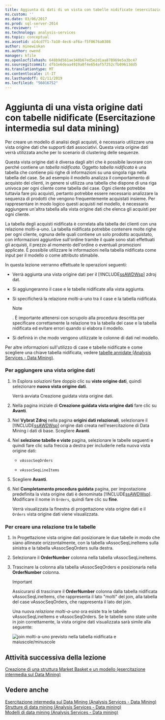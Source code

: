 ```yaml
---
title: Aggiunta di dati di un vista con tabelle nidificate (esercitazione intermedia di Data Mining) di origine | Microsoft Docs
ms.custom: ''
ms.date: 03/06/2017
ms.prod: sql-server-2014
ms.reviewer: ''
ms.technology: analysis-services
ms.topic: conceptual
ms.assetid: a14cd7f1-7a10-4ec6-af6a-f5f0676a0308
author: minewiskan
ms.author: owend
manager: kfile
ms.openlocfilehash: 648b9d561ae340b67ed5e2d1aa878969e5a3bc47
ms.sourcegitcommit: dfb1e6deaa4919a0f4e654af57252cfb09613dd5
ms.translationtype: MT
ms.contentlocale: it-IT
ms.lasthandoff: 02/11/2019
ms.locfileid: "56016752"
---
```

# <a name="adding-a-data-source-view-with-nested-tables-intermediate-data-mining-tutorial"></a>Aggiunta di una vista origine dati con tabelle nidificate (Esercitazione intermedia sul data mining)
  Per creare un modello di analisi degli acquisti, è necessario utilizzare una vista origine dati che supporti dati associativi. Questa vista origine dati verrà utilizzata anche per lo scenario di clustering delle sequenze.  
  
 Questa vista origine dati è diversa dagli altri che è possibile lavorare con perché contiene un *tabella nidificata*. Oggetto *tabella nidificata* è una tabella che contiene più righe di informazioni su una singola riga nella tabella del case. Se ad esempio il modello analizza il comportamento di acquisto dei clienti, in genere si utilizza una tabella che dispone di una riga univoca per ogni cliente come tabella del case. Ogni cliente potrebbe tuttavia fare più acquisti, pertanto potrebbe essere necessario analizzare la sequenza di prodotti che vengono frequentemente acquistati insieme. Per rappresentare in modo logico questi acquisti nel modello, è necessario aggiungere un'altra tabella alla vista origine dati che elenca gli acquisti per ogni cliente.  
  
 La tabella degli acquisti nidificata è correlata alla tabella dei clienti con una relazione molti-a-uno. La tabella nidificata potrebbe contenere molte righe per ogni cliente, ognuna delle quali contiene un solo prodotto acquistato, con informazioni aggiuntive sull'ordine tramite il quale sono stati effettuati gli acquisti, il prezzo al momento dell'ordine o eventuali promozioni applicate. È possibile utilizzare le informazioni nella tabella nidificata come input per il modello o come attributo stimabile.  
  
 In questa lezione verranno effettuate le operazioni seguenti:  
  
-   Verrà aggiunta una vista origine dati per il [!INCLUDE[ssAWDWsp](../includes/ssawdwsp-md.md)] zdroj dat.  
  
-   Si aggiungeranno il case e le tabelle nidificate alla vista aggiunta.  
  
-   Si specificherà la relazione molti-a-uno tra il case e la tabella nidificata.  
  
    > [!NOTE]  
    >  . È importante attenersi con scrupolo alla procedura descritta per specificare correttamente la relazione tra la tabella del case e la tabella nidificata ed evitare errori quando si elabora il modello.  
  
-   Si definirà in che modo vengono utilizzate le colonne di dati nel modello.  
  
 Per altre informazioni sull'utilizzo di case e tabelle nidificate e come scegliere una chiave tabella nidificata, vedere [tabelle annidate &#40;Analysis Services - Data Mining&#41;](../../2014/analysis-services/data-mining/nested-tables-analysis-services-data-mining.md).  
  
### <a name="to-add-a-data-source-view"></a>Per aggiungere una vista origine dati  
  
1.  In Esplora soluzioni fare doppio clic su **viste origine dati**, quindi selezionare **nuova vista origine dati**.  
  
     Verrà avviata Creazione guidata vista origine dati.  
  
2.  Nella pagina iniziale di **Creazione guidata vista origine dati** fare clic su **Avanti**.  
  
3.  Nel **Vybrat Zdroj** nella pagina **origini dati relazionali**, selezionare il [!INCLUDE[ssAWDWsp](../includes/ssawdwsp-md.md)] origine dati creata nell'esercitazione di Data Mining i dati di base. Scegliere **Avanti**.  
  
4.  Nel **selezione tabelle e viste** pagina, selezionare le tabelle seguenti e quindi fare clic sulla freccia a destra per includerle nella nuova vista origine dati:  
  
    -   `vAssocSeqOrders`  
  
    -   `vAssocSeqLineItems`  
  
5.  Scegliere **Avanti**.  
  
6.  Nel **Completamento procedura guidata** pagina, per impostazione predefinita la vista origine dati è denominata [!INCLUDE[ssAWDWsp](../includes/ssawdwsp-md.md)]. Modificare il nome in `Orders`, quindi fare clic su **fine**.  
  
     Verrà visualizzata la finestra di progettazione vista origine dati e il `Orders` vista origine dati viene visualizzata.  
  
### <a name="to-create-a-relationship-between-tables"></a>Per creare una relazione tra le tabelle  
  
1.  In Progettazione vista origine dati posizionare le due tabelle in modo che siano allineate orizzontalmente, con la tabella vAssocSeqLineItems sulla sinistra e la tabella vAssocSeqOrders sulla destra.  
  
2.  Selezionare il **OrderNumber** colonna nella tabella vAssocSeqLineItems.  
  
3.  Trascinare la colonna alla tabella vAssocSeqOrders e posizionarla nella **OrderNumber** colonna.  
  
    > [!IMPORTANT]  
    >  Assicurarsi di trascinare il **OrderNumber** colonna dalla tabella nidificata vAssocSeqLineItems, che rappresenta il lato "molti" del join, alla tabella del case vAssocSeqOrders, che rappresenta il lato del join.  
  
     Una nuova *relazione molti-a-uno* ora esiste tra le tabelle vAssocSeqLineItems e vAssocSeqOrders. Se le tabelle sono state unite in join correttamente, la vista origine dati visualizzata sarà simile alla seguente:  
  
     ![join molti-a-uno previsto nella tabella nidificata e maiuscole/minuscole](../../2014/tutorials/media/dsv-nestedjoin-illustration.gif "join molti-a-uno previsto nella tabella nidificata e maiuscole/minuscole")  
  
## <a name="next-task-in-lesson"></a>Attività successiva della lezione  
 [Creazione di una struttura Market Basket e un modello &#40;esercitazione intermedia sul Data Mining&#41;](../../2014/tutorials/creating-a-market-basket-structure-and-model-intermediate-data-mining-tutorial.md)  
  
## <a name="see-also"></a>Vedere anche  
 [Esercitazione intermedia sul Data Mining &#40;Analysis Services - Data Mining&#41;](../../2014/tutorials/intermediate-data-mining-tutorial-analysis-services-data-mining.md)   
 [Strutture di data mining &#40;Analysis Services - Data mining&#41;](../../2014/analysis-services/data-mining/mining-structures-analysis-services-data-mining.md)   
 [Modelli di data mining &#40;Analysis Services - Data mining&#41;](../../2014/analysis-services/data-mining/mining-models-analysis-services-data-mining.md)  
  
  
